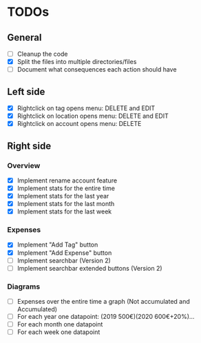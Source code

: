 # TODOs

## General
- [ ] Cleanup the code
- [x] Split the files into multiple directories/files
- [ ] Document what consequences each action should have

## Left side
- [x] Rightclick on tag opens menu: DELETE and EDIT
- [x] Rightclick on location opens menu: DELETE and EDIT
- [x] Rightclick on account opens menu: DELETE

## Right side
### Overview
- [x] Implement rename account feature
- [x] Implement stats for the entire time
- [x] Implement stats for the last year
- [x] Implement stats for the last month
- [x] Implement stats for the last week

### Expenses
- [x] Implement "Add Tag" button
- [x] Implement "Add Expense" button
- [ ] Implement searchbar (Version 2)
- [ ] Implement searchbar extended buttons (Version 2)

### Diagrams
- [ ] Expenses over the entire time a graph (Not accumulated and Accumulated)
- [ ] For each year one datapoint: (2019 500€)(2020 600€+20%)...
- [ ] For each month one datapoint
- [ ] For each week one datapoint
